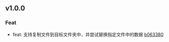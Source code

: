 ## v1.0.0

### Feat
- feat: 支持复制文件到目标文件夹中，并尝试替换指定文件中的数据 [b063380](https://github.com/x-dirve/rollup-plugin-replace-html-vars/commit/b063380096333cb4a82e9f606e6cb441bf75c65b)


